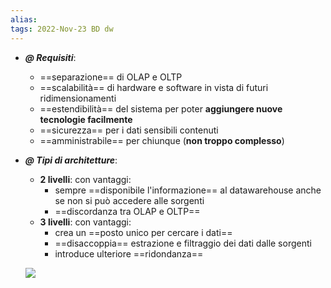 ```yaml
---
alias: 
tags: 2022-Nov-23 BD dw
---
```


- ***@ Requisiti***:
	- ==separazione== di OLAP e OLTP
	- ==scalabilità== di hardware e software in vista di futuri ridimensionamenti
	- ==estendibilità== del sistema per poter **aggiungere nuove tecnologie facilmente**
	- ==sicurezza== per i dati sensibili contenuti
	- ==amministrabile== per chiunque (**non troppo complesso**)

- ***@ Tipi di architetture***:
	- **2 livelli**: con vantaggi:
		- sempre ==disponibile l'informazione== al datawarehouse anche se non si può accedere alle sorgenti
		- ==discordanza tra OLAP e OLTP== 
	- **3 livelli**: con vantaggi:
		- crea un ==posto unico per cercare i dati==
		- ==disaccoppia== estrazione e filtraggio dei dati dalle sorgenti
		- introduce ulteriore ==ridondanza==

	![](Uni/BD/img/3liv.jpeg)